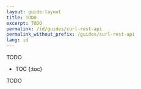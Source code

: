 ```yaml
---
layout: guide-layout
title: TODO
excerpt: TODO
permalink: /id/guides/curl-rest-api
permalink_without_prefix: /guides/curl-rest-api
lang: id
---
```


TODO

* TOC
{:toc}

TODO
